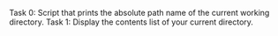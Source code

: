 Task 0: Script that prints the absolute path name of the current working directory.
Task 1: Display the contents list of your current directory.
